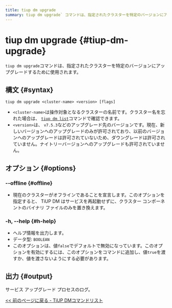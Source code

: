 ```yaml
---
title: tiup dm upgrade
summary: tiup dm upgrade` コマンドは、指定されたクラスターを特定のバージョンにアップグレードします。パラメーターとしてクラスター名とターゲット バージョンが必要です。`--offline` オプションはオフライン アップグレードを許可し、`-h, --help` オプションはヘルプ情報を出力。出力は、サービス アップグレード プロセスのログです。
---
```


# tiup dm upgrade {#tiup-dm-upgrade}

`tiup dm upgrade`コマンドは、指定されたクラスターを特定のバージョンにアップグレードするために使用されます。

## 構文 {#syntax}

```shell
tiup dm upgrade <cluster-name> <version> [flags]
```

-   `<cluster-name>`は操作対象となるクラスターの名前です。クラスター名を忘れた場合は、 [`tiup dm list`](/tiup/tiup-component-dm-list.md)コマンドで確認できます。
-   `<version>`は、 `v7.5.3`などのアップグレード先のバージョンです。現在、新しいバージョンへのアップグレードのみが許可されており、以前のバージョンへのアップグレードは許可されていないため、ダウングレードは許可されていません。ナイトリーバージョンへのアップグレードも許可されていません。

## オプション {#options}

### &#x20;--offline {#offline}

-   現在のクラスターがオフラインであることを宣言します。このオプションを指定すると、 TiUP DM はサービスを再起動せずに、クラスター コンポーネントのバイナリ ファイルのみを置き換えます。

### -h, --help {#h-help}

-   ヘルプ情報を出力します。
-   データ型: `BOOLEAN`
-   このオプションは、値`false`でデフォルトで無効になっています。このオプションを有効にするには、このオプションをコマンドに追加し、値`true`を渡すか、値を渡さないようにする必要があります。

## 出力 {#output}

サービス アップグレード プロセスのログ。

[&lt;&lt; 前のページに戻る - TiUP DMコマンドリスト](/tiup/tiup-component-dm.md#command-list)
